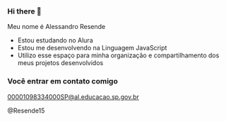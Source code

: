 ### Hi there 👋
Meu nome é Alessandro Resende

- Estou estudando no Alura
- Estou me desenvolvendo na Linguagem JavaScript
- Utilizo esse espaço para minha organização e compartilhamento dos meus projetos desenvolvidos


### Você entrar em contato comigo 

00001098334000SP@al.educacao.sp.gov.br

@Resende15 
